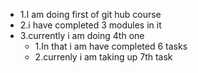 - 1.I am doing first of git hub course
- 2.i have completed 3 modules in it
- 3.currently i am doing 4th one
    - 1.In that i am have completed 6 tasks
    - 2.currenly i am taking up 7th task
